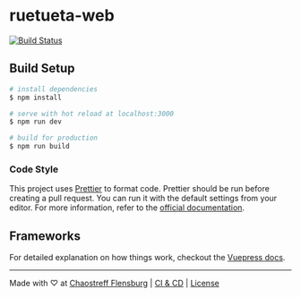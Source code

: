 # ruetueta-web

[![Build Status](https://drone.ctfl.space/api/badges/chaostreff-flensburg/ruetueta-web/status.svg)](https://drone.ctfl.space/chaostreff-flensburg/ruetueta-web)

<!-- ## Development

Pushing to master is restricted. Please work in a `feature/` or `bug/` branch and create a pull request. Merging requires the CI passing, an approved review and the branch being up to date. -->

## Build Setup

```bash
# install dependencies
$ npm install

# serve with hot reload at localhost:3000
$ npm run dev

# build for production
$ npm run build
```

### Code Style

This project uses [Prettier](https://prettier.io) to format code. Prettier should be run before creating a pull request. You can run it with the default settings from your editor. For more information, refer to the [official documentation](https://prettier.io).

## Frameworks

For detailed explanation on how things work, checkout the [Vuepress docs](https://vuepress.vuejs.org/).

---

Made with ♡ at [Chaostreff Flensburg](https://twitter.com/chaos_fl) | [CI & CD](https://drone.ctfl.space/chaostreff-flensburg/ruetueta-web) | [License](./LICENSE)
